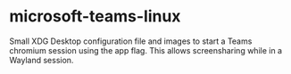 # microsoft-teams-linux
Small XDG Desktop configuration file and images to start a Teams chromium session using the app flag. This allows screensharing while in a Wayland session.
